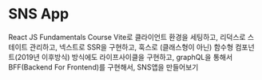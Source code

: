 # SNS App

React JS Fundamentals Course
Vite로 클라이언트 환경을 세팅하고, 
리덕스로 스테이트 관리하고,
넥스트로 SSR을 구현하고,
훅스로 (클래스형이 아닌) 함수형 컴포넌트(2019년 이후방식) 방식에도 라이프사이클을 구현하고,
graphQL을 통해서 BFF(Backend For Frontend)를 구현해서,
SNS앱을 만들어보기
